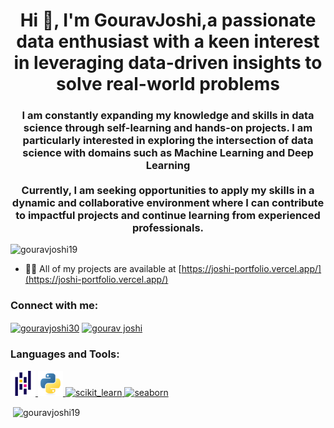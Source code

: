 <h1 align="center">Hi 👋, I'm GouravJoshi,a passionate data enthusiast with a keen interest in leveraging data-driven insights to solve real-world problems</h1>
<h3 align="center">I am constantly expanding my knowledge and skills in data science through self-learning and hands-on projects. I am particularly interested in exploring the intersection of data science with domains such as Machine Learning and Deep Learning <br> <br>Currently, I am seeking opportunities to apply my skills in a dynamic and collaborative environment where I can contribute to impactful projects and continue learning from experienced professionals.</h3>

<p align="left"> <img src="https://komarev.com/ghpvc/?username=gouravjoshi19&label=Profile%20views&color=0e75b6&style=flat" alt="gouravjoshi19" /> </p>


- 👨‍💻 All of my projects are available at [https://joshi-portfolio.vercel.app/](https://joshi-portfolio.vercel.app/)

<h3 align="left">Connect with me:</h3>
<p align="left">
<a href="https://twitter.com/gouravjoshi30" target="blank"><img align="center" src="https://raw.githubusercontent.com/rahuldkjain/github-profile-readme-generator/master/src/images/icons/Social/twitter.svg" alt="gouravjoshi30" height="30" width="40" /></a>
<a href="https://www.linkedin.com/in/gourav-joshi-8749a02b6/" target="blank"><img align="center" src="https://raw.githubusercontent.com/rahuldkjain/github-profile-readme-generator/master/src/images/icons/Social/linked-in-alt.svg" alt="gourav joshi" height="30" width="40" /></a>
</p>

<h3 align="left">Languages and Tools:</h3>
<p align="left"> <a href="https://pandas.pydata.org/" target="_blank" rel="noreferrer"> <img src="https://raw.githubusercontent.com/devicons/devicon/2ae2a900d2f041da66e950e4d48052658d850630/icons/pandas/pandas-original.svg" alt="pandas" width="40" height="40"/> </a> <a href="https://www.python.org" target="_blank" rel="noreferrer"> <img src="https://raw.githubusercontent.com/devicons/devicon/master/icons/python/python-original.svg" alt="python" width="40" height="40"/> </a> <a href="https://scikit-learn.org/" target="_blank" rel="noreferrer"> <img src="https://upload.wikimedia.org/wikipedia/commons/0/05/Scikit_learn_logo_small.svg" alt="scikit_learn" width="40" height="40"/> </a> <a href="https://seaborn.pydata.org/" target="_blank" rel="noreferrer"> <img src="https://seaborn.pydata.org/_images/logo-mark-lightbg.svg" alt="seaborn" width="40" height="40"/> </a> </p>

<p>&nbsp;<img align="center" src="https://github-readme-stats.vercel.app/api?username=gouravjoshi19&show_icons=true&locale=en" alt="gouravjoshi19" /></p>

